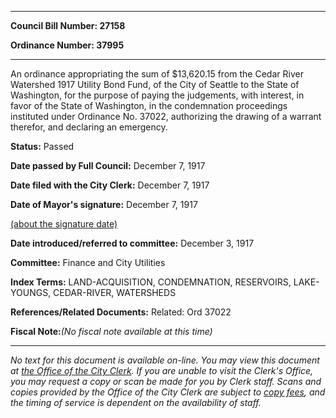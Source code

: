 

********

**Council Bill Number: 27158**
   
**Ordinance Number: 37995**
********

 An ordinance appropriating the sum of $13,620.15 from the Cedar River Watershed 1917 Utility Bond Fund, of the City of Seattle to the State of Washington, for the purpose of paying the judgements, with interest, in favor of the State of Washington, in the condemnation proceedings instituted under Ordinance No. 37022, authorizing the drawing of a warrant therefor, and declaring an emergency.

**Status:** Passed
   
**Date passed by Full Council:** December 7, 1917
   
**Date filed with the City Clerk:** December 7, 1917
   
**Date of Mayor's signature:** December 7, 1917
   
[(about the signature date)](/~public/approvaldate.htm)
   
   
   
**Date introduced/referred to committee:** December 3, 1917
   
**Committee:** Finance and City Utilities
   
   
**Index Terms:** LAND-ACQUISITION, CONDEMNATION, RESERVOIRS, LAKE-YOUNGS, CEDAR-RIVER, WATERSHEDS

**References/Related Documents:** Related: Ord 37022

**Fiscal Note:**_(No fiscal note available at this time)_
********

_No text for this document is available on-line. You may view this document at [the Office of the City Clerk](http://www.seattle.gov/leg/clerk/contactUs.htm). If you are unable to visit the Clerk's Office, you may request a copy or scan be made for you by Clerk staff. Scans and copies provided by the Office of the City Clerk are subject to [copy fees](http://clerk.seattle.gov/~public/clerkfees.htm), and the timing of service is dependent on the availability of staff._

